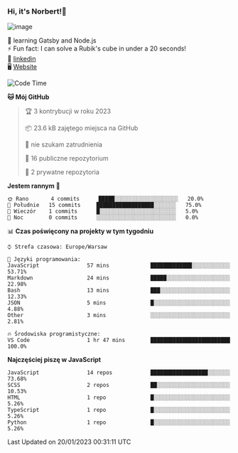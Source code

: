 ### Hi, it's Norbert!👋

![image](https://i.imgur.com/y3Fbv48.png)


🧠 learning Gatsby and Node.js <br>
⚡ Fun fact: I can solve a Rubik's cube in under a 20 seconds! <br>
👔 [linkedin](https://www.linkedin.com/in/norbert-%C5%82uszkiewicz-75b0891b3/) <br>
🖥 [Website](https://norbertluszkiewicz.pl/)<br>


<!--START_SECTION:waka-->
![Code Time](http://img.shields.io/badge/Code%20Time-1%2C942%20hrs%209%20mins-blue)

**🐱 Mój GitHub** 

> 🏆 3 kontrybucji w roku 2023
 > 
> 📦 23.6 kB zajętego miejsca na GitHub 
 > 
> 🚫 nie szukam zatrudnienia
 > 
> 📜 16 publiczne repozytorium 
 > 
> 🔑 2 prywatne repozytoria  
 > 
**Jestem rannym 🐤** 

```text
🌞 Rano       4 commits      █████░░░░░░░░░░░░░░░░░░░░   20.0% 
🌆 Południe   15 commits     ██████████████████░░░░░░░   75.0% 
🌃 Wieczór    1 commits      █░░░░░░░░░░░░░░░░░░░░░░░░   5.0% 
🌙 Noc        0 commits      ░░░░░░░░░░░░░░░░░░░░░░░░░   0.0%

```


📊 **Czas poświęcony na projekty w tym tygodniu** 

```text
⌚︎ Strefa czasowa: Europe/Warsaw

💬 Języki programowania: 
JavaScript               57 mins             █████████████░░░░░░░░░░░░   53.71% 
Markdown                 24 mins             █████░░░░░░░░░░░░░░░░░░░░   22.98% 
Bash                     13 mins             ███░░░░░░░░░░░░░░░░░░░░░░   12.33% 
JSON                     5 mins              █░░░░░░░░░░░░░░░░░░░░░░░░   4.88% 
Other                    3 mins              ░░░░░░░░░░░░░░░░░░░░░░░░░   2.81%

🔥 Środowiska programistyczne: 
VS Code                  1 hr 47 mins        █████████████████████████   100.0%

```

**Najczęściej piszę w JavaScript** 

```text
JavaScript               14 repos            ██████████████████░░░░░░░   73.68% 
SCSS                     2 repos             ██░░░░░░░░░░░░░░░░░░░░░░░   10.53% 
HTML                     1 repo              █░░░░░░░░░░░░░░░░░░░░░░░░   5.26% 
TypeScript               1 repo              █░░░░░░░░░░░░░░░░░░░░░░░░   5.26% 
Python                   1 repo              █░░░░░░░░░░░░░░░░░░░░░░░░   5.26%

```



 Last Updated on 20/01/2023 00:31:11 UTC
<!--END_SECTION:waka-->

